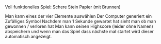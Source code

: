 Voll funktionelles Spiel: Schere Stein Papier (mit Brunnen)

Man kann eines der vier Elemente auswählen
Der Computer generiert ein Zufälliges Symbol
Nachdem man 1 Sekunde gewartet hat sieht man ob man gewonnen / verloren hat
Man kann seinen Highscore (leider ohne Namen) abspeichern und wenn man das Spiel
dass nächste mal startet wird dieser automatisch angezeigt.
